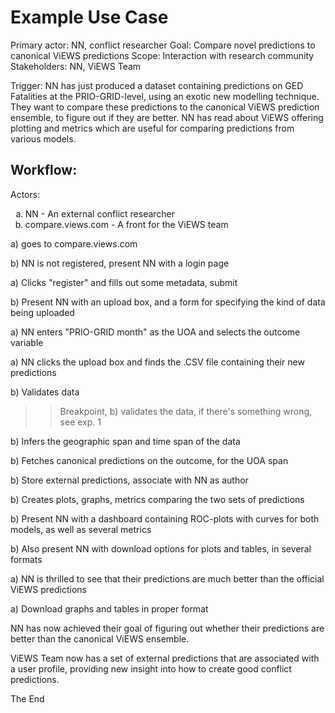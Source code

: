 
# Example Use Case

Primary actor: NN, conflict researcher
Goal: Compare novel predictions to canonical ViEWS predictions
Scope: Interaction with research community
Stakeholders: NN, ViEWS Team

Trigger: 
NN has just produced a dataset containing predictions on GED Fatalities at the
PRIO-GRID-level, using an exotic new modelling technique. They want to compare
these predictions to the canonical ViEWS prediction ensemble, to figure out if
they are better. NN has read about ViEWS offering plotting and metrics which
are useful for comparing predictions from various models.

## Workflow:
Actors:
<ol type="a">
   <li>NN - An external conflict researcher</li>
   <li>compare.views.com - A front for the ViEWS team</li>
</ol>

a) goes to compare.views.com

b) NN is not registered, present NN with a login page

a) Clicks "register" and fills out some metadata, submit

b) Present NN with an upload box, and a form for specifying the kind of data being uploaded 

a) NN enters "PRIO-GRID month" as the UOA and selects the outcome variable

a) NN clicks the upload box and finds the .CSV file containing their new predictions 

b) Validates data
>> Breakpoint, b) validates the data, if there's something wrong, see exp. 1 

b) Infers the geographic span and time span of the data

b) Fetches canonical predictions on the outcome, for the UOA span

b) Store external predictions, associate with NN as author

b) Creates plots, graphs, metrics comparing the two sets of predictions

b) Present NN with a dashboard containing ROC-plots with curves for both models, as well as several metrics

b) Also present NN with download options for plots and tables, in several formats

a) NN is thrilled to see that their predictions are much better than the official ViEWS predictions

a) Download graphs and tables in proper format

NN has now achieved their goal of figuring out whether their predictions are
better than the canonical ViEWS ensemble.

ViEWS Team now has a set of external predictions that are associated with a
user profile, providing new insight into how to create good conflict
predictions.

The End
